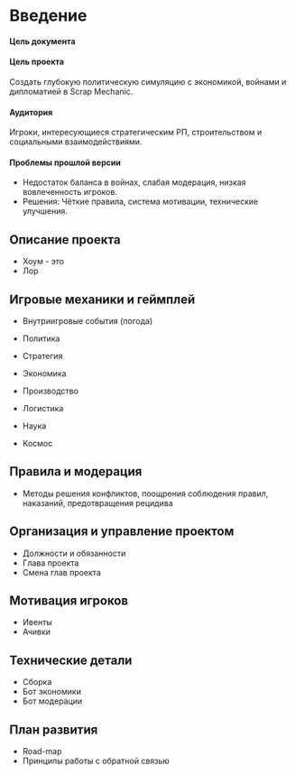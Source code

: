
# **Введение**
#### Цель документа

#### Цель проекта
Создать глубокую политическую симуляцию с экономикой, войнами и дипломатией в Scrap Mechanic.

#### Аудитория
Игроки, интересующиеся стратегическим РП, строительством и социальными взаимодействиями.

#### Проблемы прошлой версии
- Недостаток баланса в войнах, слабая модерация, низкая вовлеченность игроков.
- Решения: Чёткие правила, система мотивации, технические улучшения.

## **Описание проекта**
- Хоум - это
- Лор

## **Игровые механики и геймплей**
- Внутриигровые события (погода)

- Политика
- Стратегия
- Экономика
- Производство
- Логистика
- Наука
- Космос

## **Правила и модерация**
- Методы решения конфликтов, поощрения соблюдения правил, наказаний, предотвращения рецидива

## **Организация и управление проектом**
- Должности и обязанности
- Глава проекта
- Смена глав проекта

## **Мотивация игроков**
- Ивенты
- Ачивки

## **Технические детали**
- Сборка
- Бот экономики
- Бот модерации

## **План развития**
- Road-map
- Принципы работы с обратной связью


